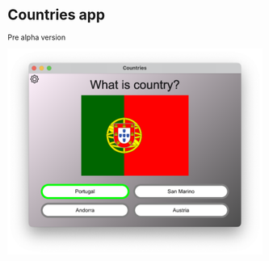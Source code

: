 # Countries app

Pre alpha version

![Geographical game](/pictures/geogame.png "Geographical game")
